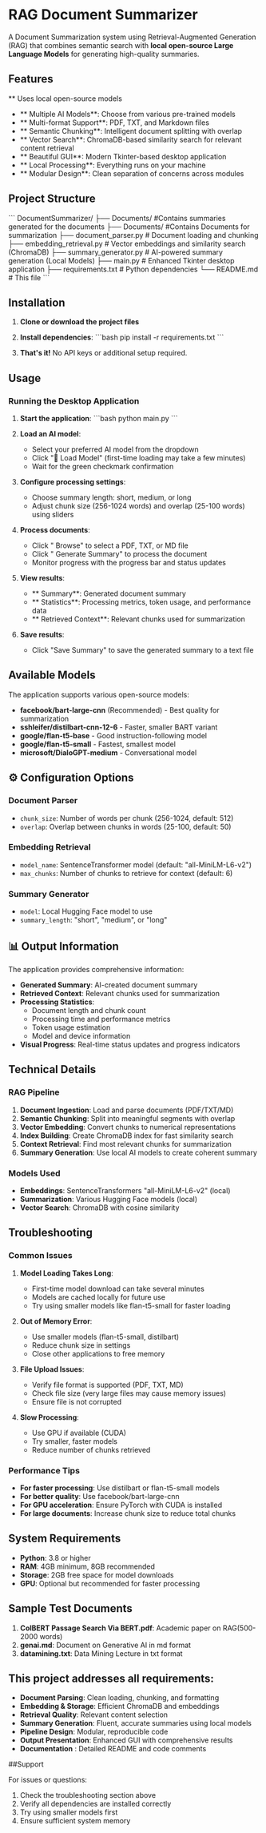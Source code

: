 # RAG Document Summarizer

A Document Summarization system using Retrieval-Augmented Generation (RAG) that combines semantic search with **local open-source Large Language Models** for generating high-quality summaries.

## Features

  ** Uses local open-source models
- ** Multiple AI Models**: Choose from various pre-trained models
- ** Multi-format Support**: PDF, TXT, and Markdown files
- ** Semantic Chunking**: Intelligent document splitting with overlap
- ** Vector Search**: ChromaDB-based similarity search for relevant content retrieval
- ** Beautiful GUI**: Modern Tkinter-based desktop application
- ** Local Processing**: Everything runs on your machine
- ** Modular Design**: Clean separation of concerns across modules

## Project Structure

\`\`\`
DocumentSummarizer/
├── Documents/ #Contains summaries generated for the documents
├── Documents/ #Contains Documents for summarization
├── document_parser.py      # Document loading and chunking
├── embedding_retrieval.py  # Vector embeddings and similarity search (ChromaDB)
├── summary_generator.py    # AI-powered summary generation (Local Models)
├── main.py                # Enhanced Tkinter desktop application
├── requirements.txt       # Python dependencies
└── README.md             # This file
\`\`\`

## Installation

1. **Clone or download the project files**

2. **Install dependencies**:
   \`\`\`bash
   pip install -r requirements.txt
   \`\`\`

3. **That's it!** No API keys or additional setup required.

## Usage

### Running the Desktop Application

1. **Start the application**:
   \`\`\`bash
   python main.py
   \`\`\`

2. **Load an AI model**:
   - Select your preferred AI model from the dropdown
   - Click "🚀 Load Model" (first-time loading may take a few minutes)
   - Wait for the green checkmark confirmation

3. **Configure processing settings**:
   - Choose summary length: short, medium, or long
   - Adjust chunk size (256-1024 words) and overlap (25-100 words) using sliders

4. **Process documents**:
   - Click " Browse" to select a PDF, TXT, or MD file
   - Click " Generate Summary" to process the document
   - Monitor progress with the progress bar and status updates

5. **View results**:
   - ** Summary**: Generated document summary
   - ** Statistics**: Processing metrics, token usage, and performance data
   - ** Retrieved Context**: Relevant chunks used for summarization

6. **Save results**:
   - Click "Save Summary" to save the generated summary to a text file

## Available Models

The application supports various open-source models:

- **facebook/bart-large-cnn** (Recommended) - Best quality for summarization
- **sshleifer/distilbart-cnn-12-6** - Faster, smaller BART variant
- **google/flan-t5-base** - Good instruction-following model
- **google/flan-t5-small** - Fastest, smallest model
- **microsoft/DialoGPT-medium** - Conversational model

## ⚙️ Configuration Options

### Document Parser
- `chunk_size`: Number of words per chunk (256-1024, default: 512)
- `overlap`: Overlap between chunks in words (25-100, default: 50)

### Embedding Retrieval
- `model_name`: SentenceTransformer model (default: "all-MiniLM-L6-v2")
- `max_chunks`: Number of chunks to retrieve for context (default: 6)

### Summary Generator
- `model`: Local Hugging Face model to use
- `summary_length`: "short", "medium", or "long"

## 📊 Output Information

The application provides comprehensive information:

- **Generated Summary**: AI-created document summary
- **Retrieved Context**: Relevant chunks used for summarization
- **Processing Statistics**: 
  - Document length and chunk count
  - Processing time and performance metrics
  - Token usage estimation
  - Model and device information
- **Visual Progress**: Real-time status updates and progress indicators

## Technical Details

### RAG Pipeline
1. **Document Ingestion**: Load and parse documents (PDF/TXT/MD)
2. **Semantic Chunking**: Split into meaningful segments with overlap
3. **Vector Embedding**: Convert chunks to numerical representations
4. **Index Building**: Create ChromaDB index for fast similarity search
5. **Context Retrieval**: Find most relevant chunks for summarization
6. **Summary Generation**: Use local AI models to create coherent summary

### Models Used
- **Embeddings**: SentenceTransformers "all-MiniLM-L6-v2" (local)
- **Summarization**: Various Hugging Face models (local)
- **Vector Search**: ChromaDB with cosine similarity

## Troubleshooting

### Common Issues

1. **Model Loading Takes Long**:
   - First-time model download can take several minutes
   - Models are cached locally for future use
   - Try using smaller models like flan-t5-small for faster loading

2. **Out of Memory Error**:
   - Use smaller models (flan-t5-small, distilbart)
   - Reduce chunk size in settings
   - Close other applications to free memory

3. **File Upload Issues**:
   - Verify file format is supported (PDF, TXT, MD)
   - Check file size (very large files may cause memory issues)
   - Ensure file is not corrupted

4. **Slow Processing**:
   - Use GPU if available (CUDA)
   - Try smaller, faster models
   - Reduce number of chunks retrieved

### Performance Tips

- **For faster processing**: Use distilbart or flan-t5-small models
- **For better quality**: Use facebook/bart-large-cnn
- **For GPU acceleration**: Ensure PyTorch with CUDA is installed
- **For large documents**: Increase chunk size to reduce total chunks

## System Requirements

- **Python**: 3.8 or higher
- **RAM**: 4GB minimum, 8GB recommended
- **Storage**: 2GB free space for model downloads
- **GPU**: Optional but recommended for faster processing

## Sample Test Documents

1. **ColBERT Passage Search Via BERT.pdf**: Academic paper on RAG(500-2000 words)
2. **genai.md**: Document on Generative AI in md format
3. **datamining.txt**: Data Mining Lecture in txt format

## This project addresses all requirements:

- **Document Parsing**: Clean loading, chunking, and formatting
- **Embedding & Storage**: Efficient ChromaDB and embeddings
- **Retrieval Quality**: Relevant content selection
- **Summary Generation**: Fluent, accurate summaries using local models
- **Pipeline Design**: Modular, reproducible code
- **Output Presentation**: Enhanced GUI with comprehensive results
- **Documentation** : Detailed README and code comments

##Support

For issues or questions:
1. Check the troubleshooting section above
2. Verify all dependencies are installed correctly
3. Try using smaller models first
4. Ensure sufficient system memory

